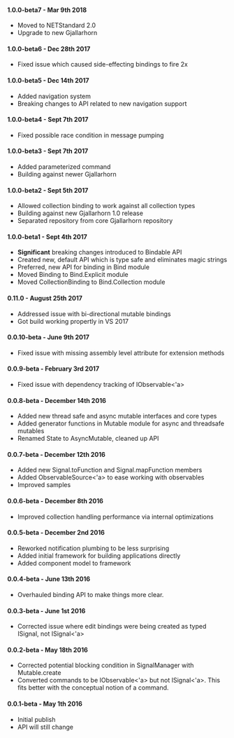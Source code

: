 #### 1.0.0-beta7 - Mar 9th 2018
* Moved to NETStandard 2.0
* Upgrade to new Gjallarhorn

#### 1.0.0-beta6 - Dec 28th 2017
* Fixed issue which caused side-effecting bindings to fire 2x

#### 1.0.0-beta5 - Dec 14th 2017
* Added navigation system
* Breaking changes to API related to new navigation support

#### 1.0.0-beta4 - Sept 7th 2017
* Fixed possible race condition in message pumping

#### 1.0.0-beta3 - Sept 7th 2017
* Added parameterized command
* Building against newer Gjallarhorn

#### 1.0.0-beta2 - Sept 5th 2017
* Allowed collection binding to work against all collection types
* Building against new Gjallarhorn 1.0 release 
* Separated repository from core Gjallarhorn repository

#### 1.0.0-beta1 - Sept 4th 2017
* **Significant** breaking changes introduced to Bindable API
* Created new, default API which is type safe and eliminates magic strings
* Preferred, new API for binding in Bind module
* Moved Binding to Bind.Explicit module
* Moved CollectionBinding to Bind.Collection module

#### 0.11.0 - August 25th 2017
* Addressed issue with bi-directional mutable bindings
* Got build working propertly in VS 2017

#### 0.0.10-beta - June 9th 2017
* Fixed issue with missing assembly level attribute for extension methods

#### 0.0.9-beta - February 3rd 2017
* Fixed issue with dependency tracking of IObservable<'a>

#### 0.0.8-beta - December 14th 2016
* Added new thread safe and async mutable interfaces and core types
* Added generator functions in Mutable module for async and threadsafe mutables
* Renamed State to AsyncMutable, cleaned up API

#### 0.0.7-beta - December 12th 2016
* Added new Signal.toFunction and Signal.mapFunction members
* Added ObservableSource<'a> to ease working with observables
* Improved samples
 
#### 0.0.6-beta - December 8th 2016
* Improved collection handling performance via internal optimizations
 
#### 0.0.5-beta - December 2nd 2016
* Reworked notification plumbing to be less surprising
* Added initial framework for building applications directly
* Added component model to framework

#### 0.0.4-beta - June 13th 2016
* Overhauled binding API to make things more clear.

#### 0.0.3-beta - June 1st 2016
* Corrected issue where edit bindings were being created as typed ISignal<obj>, not ISignal<'a>

#### 0.0.2-beta - May 18th 2016
* Corrected potential blocking condition in SignalManager with Mutable.create
* Converted commands to be IObservable<'a> but not ISignal<'a>.  This fits better with the conceptual notion of a command.
 
#### 0.0.1-beta - May 1th 2016
* Initial publish 
* API will still change
